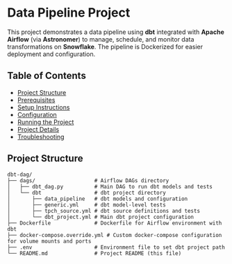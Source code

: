 # Data Pipeline Project

This project demonstrates a data pipeline using **dbt** integrated with **Apache Airflow** (via **Astronomer**) to manage, schedule, and monitor data transformations on **Snowflake**. The pipeline is Dockerized for easier deployment and configuration.

## Table of Contents

- [Project Structure](#project-structure)
- [Prerequisites](#prerequisites)
- [Setup Instructions](#setup-instructions)
- [Configuration](#configuration)
- [Running the Project](#running-the-project)
- [Project Details](#project-details)
- [Troubleshooting](#troubleshooting)

## Project Structure

```plaintext
dbt-dag/
├── dags/                   # Airflow DAGs directory
│   ├── dbt_dag.py          # Main DAG to run dbt models and tests
│   └── dbt                 # dbt project directory
│       ├── data_pipeline   # dbt models and configuration
│       ├── generic.yml     # dbt model-level tests
│       ├── tpch_source.yml # dbt source definitions and tests
│       └── dbt_project.yml # Main dbt project configuration
├── Dockerfile              # Dockerfile for Airflow environment with dbt
├── docker-compose.override.yml # Custom docker-compose configuration for volume mounts and ports
├── .env                    # Environment file to set dbt project path
└── README.md               # Project README (this file)
